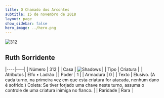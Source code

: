 ```yaml
---
title: O Chamado dos Arcontes
subtitle: 15 de novembro de 2018
layout: page
show_sidebar: false
hero_image: ../hero.png
---
```


![312](https://cdn.keyforgegame.com/media/card_front/pt/341_312_V2H6733WRV33_pt.png)

## Ruth Sorridente

|----|----|
| Número | 312 |
| Casa | ![Shadows](https://archonarcana.com/images/thumb/e/ee/Shadows.png/22px-Shadows.png "Sombras") |
| Tipo | Criatura |
| Atributos | Elfo • Ladrão |
| Poder | 1 |
| Armadura | 0 |
| Texto | Elusivo. (A cada turno, na primeira vez em que esta criatura for atacada, nenhum dano é sofrido.) Coleta: Se tiver forjado uma chave neste turno, assuma o controle de uma criatura inimiga no flanco. |
| Raridade | Rara |
